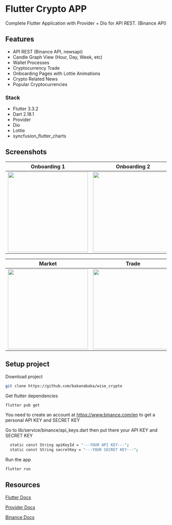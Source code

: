 # Flutter Crypto APP
Complete Flutter Application with Provider + Dio for API REST. (Binance API)

## Features
- API REST (Binance API, newsapi)
- Candle Graph View (Hour, Day, Week, etc)
- Wallet Processes
- Cryptocurrency Trade
- Onboarding Pages with Lottie Animations
- Crypto Related News
- Popular Cryptocurrencies

### Stack
- Flutter 3.3.2
- Dart 2.18.1
- Provider
- Dio
- Lottie
- syncfusion_flutter_charts

## Screenshots


| Onboarding 1 | Onboarding 2 | Onboarding 3 |
|  --- |  ---    |   ---    |
|<img src="https://user-images.githubusercontent.com/91256437/213161226-53ef328a-a8ca-4763-bb32-10b2a0bdb471.png" width="250">|<img src="https://user-images.githubusercontent.com/91256437/213161314-7ea149d5-052c-4fd0-ad09-16cf7238932a.png" width="250">|<img src="https://user-images.githubusercontent.com/91256437/213161363-307f1c24-fc83-4862-8adb-8bca5c858174.png" width="250">|

| Market | Trade | Wallet |
|  --- |  ---    |   ---    |
|<img src="https://user-images.githubusercontent.com/91256437/213161418-ab780441-0d6e-453e-a46a-b9853ac0d17e.png" width="250">|<img src="https://user-images.githubusercontent.com/91256437/213161644-c10d2dc4-9142-4ad1-8b92-1af473b4e4cc.png" width="250">|<img src="https://user-images.githubusercontent.com/91256437/213161701-6d6063af-ace2-4c63-b897-fe3e2389c7ad.png" width="250">|


## Setup project

Download project
```bash
git clone https://github.com/bakanabaka/wise_crypto
```

Get flutter dependencies
```bash
flutter pub get
```

You need to create an account at https://www.binance.com/en to get a personal API KEY and SECRET KEY

Go to lib/service/binance/api_keys.dart then put there your API KEY and SECRET KEY
```bash
  static const String apiKeyId = "---YOUR API KEY---";
  static const String secretKey = "---YOUR SECRET KEY---";
```

Run the app
```bash
flutter run
```

## Resources
[Flutter Docs](https://flutter.dev/docs)

[Provider Docs](https://pub.dev/documentation/provider/latest/)

[Binance Docs](https://binance-docs.github.io/apidocs/spot/en/#introduction)
